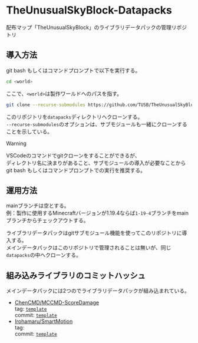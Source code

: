 # TheUnusualSkyBlock-Datapacks
配布マップ「TheUnusualSkyBlock」のライブラリデータパックの管理リポジトリ

## 導入方法
git bash もしくはコマンドプロンプトで以下を実行する。

```bash
cd <world>
```
ここで、`<world>`は製作ワールドへのパスを指す。
```bash
git clone --recurse-submodules https://github.com/TUSB/TheUnusualSkyBlock-Datapacks.git datapacks
```
このリポジトリを`datapacks`ディレクトリへクローンする。  
`--recurse-submodules`のオプションは、サブモジュールも一緒にクローンすることを示している。

> [!WARNING]  
> VSCodeのコマンドでgitクローンをすることができるが、  
> ディレクトリ名に決まりがあること、サブモジュールの導入が必要なことから
> git bash もしくはコマンドプロンプトでの実行を推奨する。


## 運用方法
mainブランチは空とする。  
例：製作に使用するMinecraftバージョンが1.19.4ならば`1-19-4`ブランチをmainブランチからチェックアウトする。  

ライブラリデータパックはgitサブモジュール機能を使ってこのリポジトリに導入する。  
メインデータパックはこのリポジトリで管理されることは無いが、同じ`datapacks`の中へクローンする。

## 組み込みライブラリのコミットハッシュ
メインデータパックには2つのでライブラリデータパックが組み込まれている。

* [ChenCMD/MCCMD-ScoreDamage](https://github.com/ChenCMD/MCCMD-ScoreDamage)  
  tag: [`template`](https://github.com/ChenCMD/MCCMD-ScoreDamage/releases/tag/)  
  commit: [`template`](https://github.com/ChenCMD/MCCMD-ScoreDamage/tree/)
* [Irohamaru/SmartMotion](https://github.com/Irohamaru/SmartMotion)  
  tag:  
  commit: [`template`](https://github.com/Irohamaru/SmartMotion/tree/)